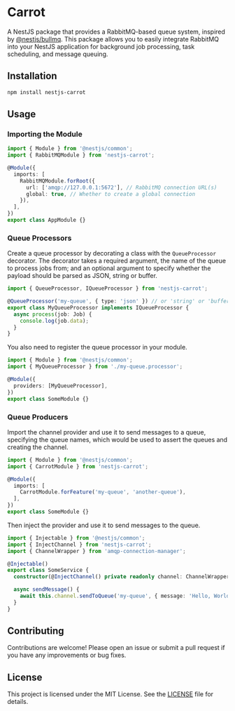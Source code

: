 # Carrot

A NestJS package that provides a RabbitMQ-based queue system, inspired by [@nestjs/bullmq](https://github.com/nestjs/bull). This package allows you to easily integrate RabbitMQ into your NestJS application for background job processing, task scheduling, and message queuing.

## Installation

```bash
npm install nestjs-carrot
```

## Usage

### Importing the Module

```typescript
import { Module } from '@nestjs/common';
import { RabbitMQModule } from 'nestjs-carrot';

@Module({
  imports: [
    RabbitMQModule.forRoot({
      url: ['amqp://127.0.0.1:5672'], // RabbitMQ connection URL(s)
      global: true, // Whether to create a global connection
    }),
  ],
})
export class AppModule {}
```

### Queue Processors

Create a queue processor by decorating a class with the `QueueProcessor` decorator. The decorator takes a required argument, the name of the queue to process jobs from; and an optional argument to specify whether the payload
should be parsed as JSON, string or buffer.

```typescript
import { QueueProcessor, IQueueProcessor } from 'nestjs-carrot';

@QueueProcessor('my-queue', { type: 'json' }) // or 'string' or 'buffer'
export class MyQueueProcessor implements IQueueProcessor {
  async process(job: Job) {
    console.log(job.data);
  }
}
```

You also need to register the queue processor in your module.

```typescript
import { Module } from '@nestjs/common';
import { MyQueueProcessor } from './my-queue.processor';

@Module({
  providers: [MyQueueProcessor],
})
export class SomeModule {}
```

### Queue Producers

Import the channel provider and use it to send messages to a queue, specifying the queue names, which would be used to assert the queues
and creating the channel.

```typescript
import { Module } from '@nestjs/common';
import { CarrotModule } from 'nestjs-carrot';

@Module({
  imports: [
    CarrotModule.forFeature('my-queue', 'another-queue'),
  ],
})
export class SomeModule {}
```

Then inject the provider and use it to send messages to the queue.

```typescript
import { Injectable } from '@nestjs/common';
import { InjectChannel } from 'nestjs-carrot';
import { ChannelWrapper } from 'amqp-connection-manager';

@Injectable()
export class SomeService {
  constructor(@InjectChannel() private readonly channel: ChannelWrapper) {}

  async sendMessage() {
    await this.channel.sendToQueue('my-queue', { message: 'Hello, World!' });
  }
}
```

## Contributing

Contributions are welcome! Please open an issue or submit a pull request if you have any improvements or bug fixes.

## License

This project is licensed under the MIT License. See the [LICENSE](LICENSE.md) file for details.
